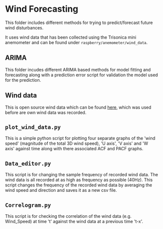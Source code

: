 # Wind Forecasting  
This folder includes different methods for trying to predict/forecast future wind disturbances.

It uses wind data that has been collected using the Trisonica mini anemometer and can be found under `raspberry/anemometer/wind_data`. 


## ARIMA
This folder incudes different ARIMA based methods for model fitting and forecasting along with a prediction error script 
for validation the model used for the prediction.


## Wind data 
This is open source wind data which can be found [here](https://data.mendeley.com/datasets/jdjmg8s544/2), 
which was used before are own wind data was recorded.


## `plot_wind_data.py`
This is a simple python script for plotting four separate graphs of the 'wind speed' (magnitude of the total 3D wind speed), 
'U axis', 'V axis' and 'W axis' against time along with there associated ACF and PACF graphs. 


## `Data_editor.py`
This script is for changing the sample frequency of recorded wind data. 
The wind data is all recorded at as high as frequency as possible (40Hz). 
This script changes the frequency of the recorded wind data by averaging the wind speed and direction and saves it as a new csv file. 

## `Correlogram.py`
This script is for checking the correlation of the wind data (e.g. Wind_Speed) at time 't' against 
the wind data at a previous time 't-x'.
